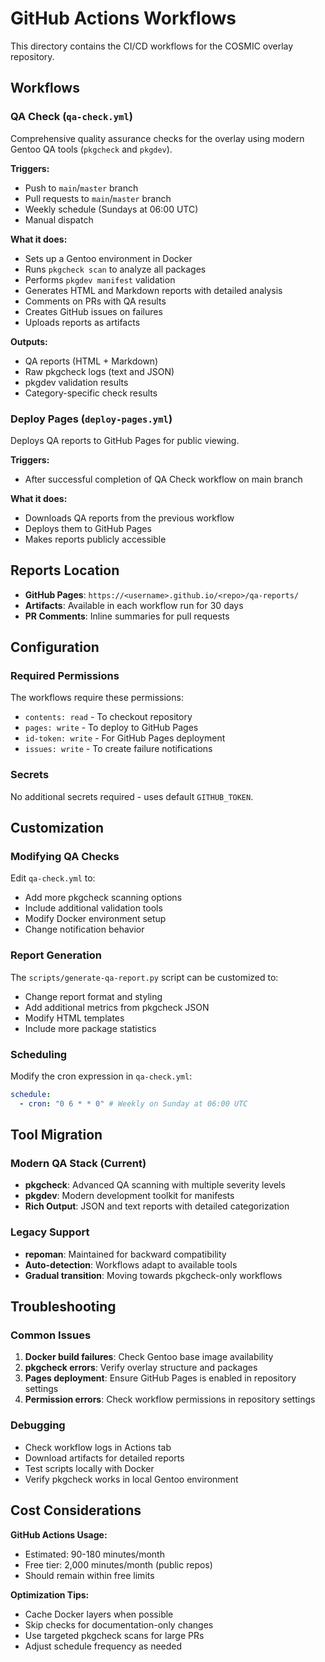 # GitHub Actions Workflows

This directory contains the CI/CD workflows for the COSMIC overlay repository.

## Workflows

### QA Check (`qa-check.yml`)

Comprehensive quality assurance checks for the overlay using modern Gentoo QA tools (`pkgcheck` and `pkgdev`).

**Triggers:**

- Push to `main`/`master` branch
- Pull requests to `main`/`master` branch
- Weekly schedule (Sundays at 06:00 UTC)
- Manual dispatch

**What it does:**

- Sets up a Gentoo environment in Docker
- Runs `pkgcheck scan` to analyze all packages
- Performs `pkgdev manifest` validation
- Generates HTML and Markdown reports with detailed analysis
- Comments on PRs with QA results
- Creates GitHub issues on failures
- Uploads reports as artifacts

**Outputs:**

- QA reports (HTML + Markdown)
- Raw pkgcheck logs (text and JSON)
- pkgdev validation results
- Category-specific check results

### Deploy Pages (`deploy-pages.yml`)

Deploys QA reports to GitHub Pages for public viewing.

**Triggers:**

- After successful completion of QA Check workflow on main branch

**What it does:**

- Downloads QA reports from the previous workflow
- Deploys them to GitHub Pages
- Makes reports publicly accessible

## Reports Location

- **GitHub Pages**: `https://<username>.github.io/<repo>/qa-reports/`
- **Artifacts**: Available in each workflow run for 30 days
- **PR Comments**: Inline summaries for pull requests

## Configuration

### Required Permissions

The workflows require these permissions:

- `contents: read` - To checkout repository
- `pages: write` - To deploy to GitHub Pages
- `id-token: write` - For GitHub Pages deployment
- `issues: write` - To create failure notifications

### Secrets

No additional secrets required - uses default `GITHUB_TOKEN`.

## Customization

### Modifying QA Checks

Edit `qa-check.yml` to:

- Add more pkgcheck scanning options
- Include additional validation tools
- Modify Docker environment setup
- Change notification behavior

### Report Generation

The `scripts/generate-qa-report.py` script can be customized to:

- Change report format and styling
- Add additional metrics from pkgcheck JSON
- Modify HTML templates
- Include more package statistics

### Scheduling

Modify the cron expression in `qa-check.yml`:

```yaml
schedule:
  - cron: "0 6 * * 0" # Weekly on Sunday at 06:00 UTC
```

## Tool Migration

### Modern QA Stack (Current)

- **pkgcheck**: Advanced QA scanning with multiple severity levels
- **pkgdev**: Modern development toolkit for manifests
- **Rich Output**: JSON and text reports with detailed categorization

### Legacy Support

- **repoman**: Maintained for backward compatibility
- **Auto-detection**: Workflows adapt to available tools
- **Gradual transition**: Moving towards pkgcheck-only workflows

## Troubleshooting

### Common Issues

1. **Docker build failures**: Check Gentoo base image availability
2. **pkgcheck errors**: Verify overlay structure and packages
3. **Pages deployment**: Ensure GitHub Pages is enabled in repository settings
4. **Permission errors**: Check workflow permissions in repository settings

### Debugging

- Check workflow logs in Actions tab
- Download artifacts for detailed reports
- Test scripts locally with Docker
- Verify pkgcheck works in local Gentoo environment

## Cost Considerations

**GitHub Actions Usage:**

- Estimated: 90-180 minutes/month
- Free tier: 2,000 minutes/month (public repos)
- Should remain within free limits

**Optimization Tips:**

- Cache Docker layers when possible
- Skip checks for documentation-only changes
- Use targeted pkgcheck scans for large PRs
- Adjust schedule frequency as needed
